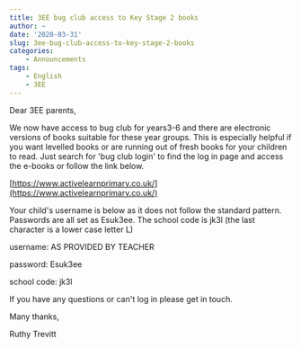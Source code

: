 ```yaml
---
title: 3EE bug club access to Key Stage 2 books
author: ~
date: '2020-03-31'
slug: 3ee-bug-club-access-to-key-stage-2-books
categories:
    - Announcements
tags:
    - English
    - 3EE
---
```


Dear 3EE parents,

We now have access to bug club for years3-6 and there are electronic versions of books suitable for these year groups. This is especially helpful if you want levelled books or are running out of fresh books for your children to read. Just search for 'bug club login' to find the log in page and access the e-books or follow the link below.

[https://www.activelearnprimary.co.uk/](https://www.activelearnprimary.co.uk/)

Your child's username is below as it does not follow the standard pattern. Passwords are all set as Esuk3ee. The school code is jk3l (the last character is a lower case letter L)

username: AS PROVIDED BY TEACHER

password: Esuk3ee

school code: jk3l

If you have any questions or can't log in please get in touch.

Many thanks,

Ruthy Trevitt  
